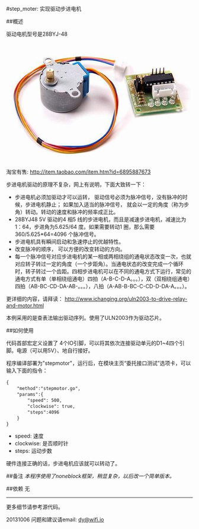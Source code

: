 ﻿#step_moter: 实现驱动步进电机

##概述

驱动电机型号是28BYJ-48

![step_motor](../../addons_img/motor_28BYJ48.jpg)

淘宝有售: http://item.taobao.com/item.htm?id=6895887673

步进电机驱动的原理不复杂，网上有说明，下面大致转一下：

* 步进电机必须加驱动才可以运转， 驱动信号必须为脉冲信号，没有脉冲的时候，步进电机静止；
 如果加入适当的脉冲信号， 就会以一定的角度（称为步角）转动。转动的速度和脉冲的频率成正比。
* 28BYJ48 5V 驱动的4 相5 线的步进电机，而且是减速步进电机，减速比为1：64，步进角为5.625/64 度。如果需要转动1 圈，那么需要360/5.625*64=4096 个脉冲信号。
* 步进电机具有瞬间启动和急速停止的优越特性。
* 改变脉冲的顺序， 可以方便的改变转动的方向。
* 每一个脉冲信号对应步进电机的某一相或两相绕组的通电状态改变一次，也就对应转子转过一定的角度（一个步距角）。当通电状态的改变完成一个循环时，转子转过一个齿距。四相步进电机可以在不同的通电方式下运行，常见的通电方式有单（单相绕组通电）四拍（A-B-C-D-A。。。），双（双相绕组通电）四拍（AB-BC-CD-DA-AB-。。。），八拍（A-AB-B-BC-C-CD-D-DA-A。。。）。

更详细的内容，请拜读： http://www.ichanging.org/uln2003-to-drive-relay-and-motor.html

本例采用的是查表法输出驱动序列。使用了ULN2003作为驱动芯片。


##如何使用

代码首部宏定义设置了 4个IO引脚，可以将其依次连接驱动单元的D1~4四个引脚。电源（可以用5V）、地自行接好。

程序编译部署为"stepmotor"，运行后，在模块主页“委托接口测试”选项卡，可以输入下面的指令：

	{
		"method":"stepmotor.go",
		"params":{
			"speed": 500,
			"clockwise": true,
			"steps":4096
		}
	}

* speed: 速度
* clockwise: 是否顺时针
* steps: 运动步数

硬件连接正确的话，步进电机应该就可以转动了。

##备注
*本程序使用了noneblock框架，稍显复杂，以后改一个简单版本。*

##依赖
无


****
更多细节请参考源代码。

20131006
问题和建议请email: dy@wifi.io 


